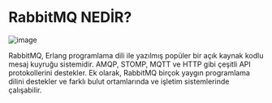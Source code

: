 # RabbitMQ NEDİR?
![image](https://user-images.githubusercontent.com/77679922/132990981-77df207b-eefd-447b-b123-21d7d765e56d.png)

RabbitMQ, Erlang programlama dili ile yazılmış popüler bir açık kaynak kodlu mesaj kuyruğu sistemidir. AMQP, STOMP, MQTT ve HTTP gibi çeşitli API protokollerini destekler. Ek olarak, RabbitMQ birçok yaygın programlama dilini destekler ve farklı bulut ortamlarında ve işletim sistemlerinde çalışabilir. 

